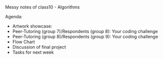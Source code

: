 Messy notes of class10 - Algorithms

Agenda:
- Artwork showcase: 
- Peer-Tutoring (group 7)/Respondents (group 8): Your coding challenge
- Peer-Tutoring (group 8)/Respondents (group 9): Your coding challenge
- Flow Chart
- Discussion of final project
- Tasks for next week

